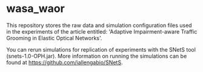 # wasa_waor
This repository stores the raw data and simulation configuration files used in the experiments of the article entitled: 'Adaptive Impairment-aware Traffic Grooming in Elastic Optical Networks'.

You can rerun simulations for replication of experiments with the SNetS tool (snets-1.0-OPH.jar). More information on running the simulations can be found at https://github.com/iallengabio/SNetS.
